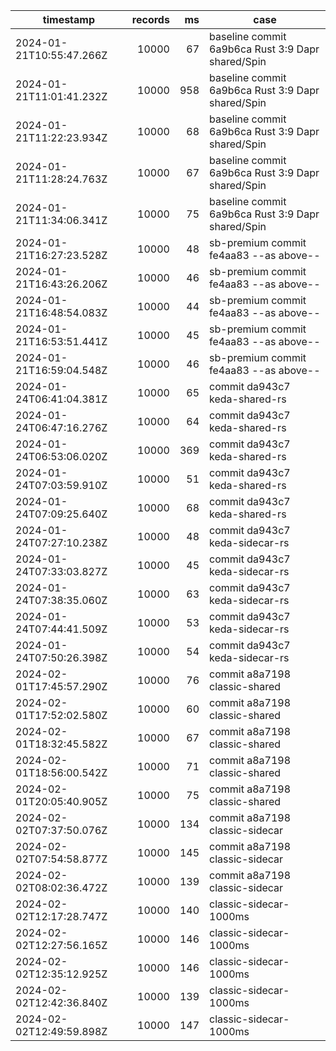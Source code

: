 | timestamp                | records |  ms | case                                              |
| ------------------------ | ------: | --: | ------------------------------------------------- |
| 2024-01-21T10:55:47.266Z |   10000 |  67 | baseline commit 6a9b6ca Rust 3:9 Dapr shared/Spin |
| 2024-01-21T11:01:41.232Z |   10000 | 958 | baseline commit 6a9b6ca Rust 3:9 Dapr shared/Spin |
| 2024-01-21T11:22:23.934Z |   10000 |  68 | baseline commit 6a9b6ca Rust 3:9 Dapr shared/Spin |
| 2024-01-21T11:28:24.763Z |   10000 |  67 | baseline commit 6a9b6ca Rust 3:9 Dapr shared/Spin |
| 2024-01-21T11:34:06.341Z |   10000 |  75 | baseline commit 6a9b6ca Rust 3:9 Dapr shared/Spin |
| 2024-01-21T16:27:23.528Z |   10000 |  48 | sb-premium commit fe4aa83 --as above--            |
| 2024-01-21T16:43:26.206Z |   10000 |  46 | sb-premium commit fe4aa83 --as above--            |
| 2024-01-21T16:48:54.083Z |   10000 |  44 | sb-premium commit fe4aa83 --as above--            |
| 2024-01-21T16:53:51.441Z |   10000 |  45 | sb-premium commit fe4aa83 --as above--            |
| 2024-01-21T16:59:04.548Z |   10000 |  46 | sb-premium commit fe4aa83 --as above--            |
| 2024-01-24T06:41:04.381Z |   10000 |  65 | commit da943c7 keda-shared-rs                     |
| 2024-01-24T06:47:16.276Z |   10000 |  64 | commit da943c7 keda-shared-rs                     |
| 2024-01-24T06:53:06.020Z |   10000 | 369 | commit da943c7 keda-shared-rs                     |
| 2024-01-24T07:03:59.910Z |   10000 |  51 | commit da943c7 keda-shared-rs                     |
| 2024-01-24T07:09:25.640Z |   10000 |  68 | commit da943c7 keda-shared-rs                     |
| 2024-01-24T07:27:10.238Z |   10000 |  48 | commit da943c7 keda-sidecar-rs                    |
| 2024-01-24T07:33:03.827Z |   10000 |  45 | commit da943c7 keda-sidecar-rs                    |
| 2024-01-24T07:38:35.060Z |   10000 |  63 | commit da943c7 keda-sidecar-rs                    |
| 2024-01-24T07:44:41.509Z |   10000 |  53 | commit da943c7 keda-sidecar-rs                    |
| 2024-01-24T07:50:26.398Z |   10000 |  54 | commit da943c7 keda-sidecar-rs                    |
| 2024-02-01T17:45:57.290Z |   10000 |  76 | commit a8a7198 classic-shared                     |
| 2024-02-01T17:52:02.580Z |   10000 |  60 | commit a8a7198 classic-shared                     |
| 2024-02-01T18:32:45.582Z |   10000 |  67 | commit a8a7198 classic-shared                     |
| 2024-02-01T18:56:00.542Z |   10000 |  71 | commit a8a7198 classic-shared                     |
| 2024-02-01T20:05:40.905Z |   10000 |  75 | commit a8a7198 classic-shared                     |
| 2024-02-02T07:37:50.076Z |   10000 | 134 | commit a8a7198 classic-sidecar                    |
| 2024-02-02T07:54:58.877Z |   10000 | 145 | commit a8a7198 classic-sidecar                    |
| 2024-02-02T08:02:36.472Z |   10000 | 139 | commit a8a7198 classic-sidecar                    |
2024-02-02T12:17:28.747Z | 10000 | 140 | classic-sidecar-1000ms
2024-02-02T12:27:56.165Z | 10000 | 146 | classic-sidecar-1000ms
2024-02-02T12:35:12.925Z | 10000 | 146 | classic-sidecar-1000ms
2024-02-02T12:42:36.840Z | 10000 | 139 | classic-sidecar-1000ms
2024-02-02T12:49:59.898Z | 10000 | 147 | classic-sidecar-1000ms
